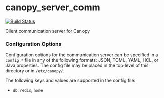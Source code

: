 # canopy_server_comm
[![Build Status](https://travis-ci.org/canopy-ros/canopy_server_comm.svg?branch=master)](https://travis-ci.org/canopy-ros/canopy_server_comm)

Client communication server for Canopy

### Configuration Options
Configuration options for the communication server can be specified in a `config.*` file in any of the following formats: JSON, TOML, YAML, HCL, or Java properties. The config file may be placed in the top level of this directory or in `/etc/canopy/`.

The following keys and values are supported in the config file:
- `db`: `redis`, `none`
